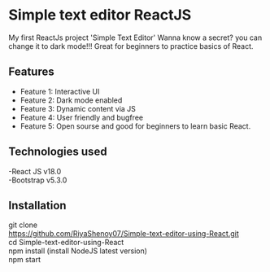 # Simple text editor ReactJS
My first ReactJs project 'Simple Text Editor'
Wanna know a secret? you can change it to dark mode!!!
Great for beginners to practice basics of React.

## Features
- Feature 1: Interactive UI
- Feature 2: Dark mode enabled
- Feature 3: Dynamic content via JS
- Feature 4: User friendly and bugfree
- Feature 5: Open sourse and good for beginners to learn basic React.

## Technologies used
-React JS v18.0
<br>
-Bootstrap v5.3.0

## Installation 
git clone 
<br>
https://github.com/RiyaShenoy07/Simple-text-editor-using-React.git
<br>
cd Simple-text-editor-using-React
<br>
npm install  (install NodeJS latest version)
<br>
npm start
